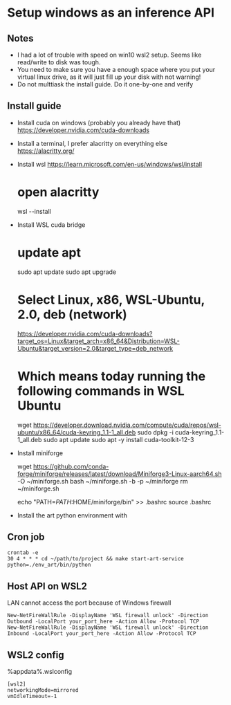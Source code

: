 # Setup windows as an inference API

## Notes

 - I had a lot of trouble with speed on win10 wsl2 setup. Seems like read/write to disk was tough.
 - You need to make sure you have a enough space where you put your virtual linux drive, as it will just fill up your disk with not warning!
 - Do not multtiask the install guide. Do it one-by-one and verify

## Install guide

- Install cuda on windows (probably you already have that) https://developer.nvidia.com/cuda-downloads
- Install a terminal, I prefer alacritty on everything else https://alacritty.org/
- Install wsl https://learn.microsoft.com/en-us/windows/wsl/install

    # open alacritty
    wsl --install

- Install WSL cuda bridge

    # update apt
    sudo apt update
    sudo apt upgrade

    # Select Linux, x86, WSL-Ubuntu, 2.0, deb (network)
    https://developer.nvidia.com/cuda-downloads?target_os=Linux&target_arch=x86_64&Distribution=WSL-Ubuntu&target_version=2.0&target_type=deb_network

    # Which means today running the following commands in WSL Ubuntu
    wget https://developer.download.nvidia.com/compute/cuda/repos/wsl-ubuntu/x86_64/cuda-keyring_1.1-1_all.deb
    sudo dpkg -i cuda-keyring_1.1-1_all.deb
    sudo apt update
    sudo apt -y install cuda-toolkit-12-3

- Install miniforge

    wget https://github.com/conda-forge/miniforge/releases/latest/download/Miniforge3-Linux-aarch64.sh -O ~/miniforge.sh
    bash ~/miniforge.sh -b -p ~/miniforge
    rm ~/miniforge.sh

    echo "PATH=$PATH:$HOME/miniforge/bin" >> .bashrc
    source .bashrc

- Install the art python environment with

## Cron job

    crontab -e
    30 4 * * * cd ~/path/to/project && make start-art-service python=./env_art/bin/python

## Host API on WSL2

LAN cannot access the port because of Windows firewall

    New-NetFireWallRule -DisplayName 'WSL firewall unlock' -Direction Outbound -LocalPort your_port_here -Action Allow -Protocol TCP
    New-NetFireWallRule -DisplayName 'WSL firewall unlock' -Direction Inbound -LocalPort your_port_here -Action Allow -Protocol TCP


## WSL2 config

%appdata%\.wslconfig

    [wsl2]
    networkingMode=mirrored
    vmIdleTimeout=-1
